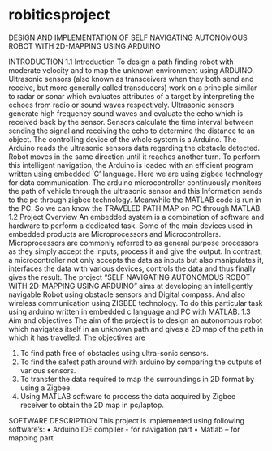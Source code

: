 # robiticsproject
DESIGN AND IMPLEMENTATION OF SELF NAVIGATING AUTONOMOUS ROBOT WITH 2D-MAPPING USING ARDUINO

INTRODUCTION
1.1	Introduction
To design a path finding robot with moderate velocity and to map the unknown environment using ARDUINO.  
Ultrasonic sensors (also known as transceivers when they both send and receive, but more generally called transducers) work on a principle similar to radar or sonar which evaluates attributes of a target by interpreting the echoes from radio or sound waves respectively. Ultrasonic sensors generate high frequency sound waves and evaluate the echo which is received back by the sensor. Sensors calculate the time interval between sending the signal and receiving the echo to determine the distance to an object.
The controlling device of the whole system is a Arduino. The Arduino reads the ultrasonic sensors data regarding the obstacle detected. Robot moves in the same direction until it reaches another turn. To perform this intelligent navigation, the Arduino is loaded with an efficient program written using embedded ‘C’ language.
      Here we are using zigbee technology for data communication. The arduino microcontroller continuously monitors the path of vehicle through the ultrasonic sensor and this Information sends to the pc through zigbee technology. Meanwhile the MATLAB code is run in the PC. So we can know the TRAVELED PATH MAP on PC through MATLAB. 
1.2 Project Overview
An embedded system is a combination of software and hardware to perform a dedicated task. Some of the main devices used in embedded products are Microprocessors and Microcontrollers.
Microprocessors are commonly referred to as general purpose processors as they simply accept the inputs, process it and give the output. In contrast, a microcontroller not only accepts the data as inputs but also manipulates it, interfaces the data with various devices, controls the data and thus finally gives the result.
 The project “SELF NAVIGATING AUTONOMOUS ROBOT WITH 2D-MAPPING USING ARDUINO” aims at developing an intelligently navigable Robot using obstacle sensors and Digital compass. And also wireless communication using ZIGBEE technology. To do this particular task using arduino written in embedded c language and PC with MATLAB.
1.3 Aim and objectives
The aim of the project is to design an autonomous robot which navigates itself in an unknown path and gives a 2D map of the path in which it has travelled.
The objectives are
1.	To find path free of obstacles using ultra-sonic sensors.
2.	To find the safest path around with arduino by comparing the outputs of various sensors. 
3.	To transfer the data required to map the surroundings in 2D format by using a Zigbee.
4.	Using MATLAB software to process the data acquired by Zigbee receiver to obtain        the 2D map in pc/laptop.


SOFTWARE DESCRIPTION
This project is implemented using following software’s:
•	Arduino IDE compiler - for navigation part
•	Matlab – for mapping part

